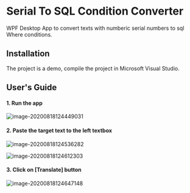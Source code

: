 # Serial To SQL Condition Converter
WPF Desktop App to convert texts with numberic serial numbers to sql Where conditions.

## Installation

The project is a demo, compile the project in Microsoft Visual Studio.

## User's Guide

#### 1. Run the app

![image-20200818124449031](C:\Users\MoChen\AppData\Roaming\Typora\typora-user-images\image-20200818124449031.png)

#### 2. Paste the target text to the left textbox

![image-20200818124536282](C:\Users\MoChen\AppData\Roaming\Typora\typora-user-images\image-20200818124536282.png)

![image-20200818124612303](C:\Users\MoChen\AppData\Roaming\Typora\typora-user-images\image-20200818124612303.png)

#### 3. Click on [Translate] button

![image-20200818124647148](C:\Users\MoChen\AppData\Roaming\Typora\typora-user-images\image-20200818124647148.png)

